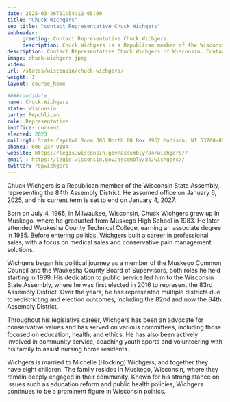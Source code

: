 ```yaml
---
date: 2025-03-26T11:54:12-05:00
title: "Chuck Wichgers"
seo_title: "contact Representative Chuck Wichgers"
subheader:
     greeting: Contact Representative Chuck Wichgers
     description: Chuck Wichgers is a Republican member of the Wisconsin State Assembly, representing the 84th Assembly District. He assumed office on January 6, 2025, and his current term is set to end on January 4, 2027.
description: Contact Representative Chuck Wichgers of Wisconsin. Contact information for Chuck Wichgers includes email address, phone number, and mailing address.
image: chuck-wichgers.jpeg
video:
url: /states/wisconsin/chuck-wichgers/
weight: 1
layout: course_home

####candidate
name: Chuck Wichgers
state: Wisconsin
party: Republican
role: Representative
inoffice: current
elected: 2023
mailing1: State Capitol Room 306 North PO Box 8952 Madison, WI 53708-8952
phone1: 608-237-9184
website: https://legis.wisconsin.gov/assembly/84/wichgers//
email : https://legis.wisconsin.gov/assembly/84/wichgers//
twitter: repwichgers
---
```

Chuck Wichgers is a Republican member of the Wisconsin State Assembly, representing the 84th Assembly District. He assumed office on January 6, 2025, and his current term is set to end on January 4, 2027.

Born on July 4, 1965, in Milwaukee, Wisconsin, Chuck Wichgers grew up in Muskego, where he graduated from Muskego High School in 1983. He later attended Waukesha County Technical College, earning an associate degree in 1985. Before entering politics, Wichgers built a career in professional sales, with a focus on medical sales and conservative pain management solutions.

Wichgers began his political journey as a member of the Muskego Common Council and the Waukesha County Board of Supervisors, both roles he held starting in 1999. His dedication to public service led him to the Wisconsin State Assembly, where he was first elected in 2016 to represent the 83rd Assembly District. Over the years, he has represented multiple districts due to redistricting and election outcomes, including the 82nd and now the 84th Assembly District.

Throughout his legislative career, Wichgers has been an advocate for conservative values and has served on various committees, including those focused on education, health, and ethics. He has also been actively involved in community service, coaching youth sports and volunteering with his family to assist nursing home residents.

Wichgers is married to Michelle (Hocking) Wichgers, and together they have eight children. The family resides in Muskego, Wisconsin, where they remain deeply engaged in their community. Known for his strong stance on issues such as education reform and public health policies, Wichgers continues to be a prominent figure in Wisconsin politics.
